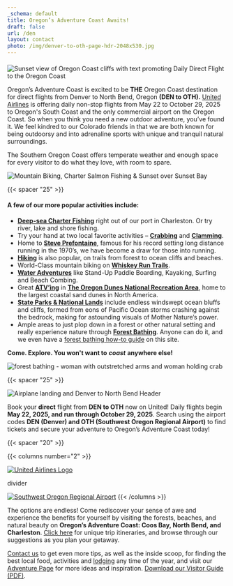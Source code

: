 ```yaml
---
_schema: default
title: Oregon’s Adventure Coast Awaits!
draft: false
url: /den
layout: contact
photo: /img/denver-to-oth-page-hdr-2048x530.jpg
---
```

####

![Sunset view of Oregon Coast cliffs with text promoting Daily Direct Flight to the Oregon Coast](/img/denver-page-sub-head-02.jpg)

Oregon’s Adventure Coast is excited to be **THE** Oregon Coast destination for direct flights from Denver to North Bend, Oregon **(DEN to OTH).** <a href="https://www.united.com/en/us" target="_blank" rel="noopener">United Airlines</a> is offering daily non-stop flights from May 22 to October 29, 2025 to Oregon's South Coast and the only commercial airport on the Oregon Coast. So when you think you need a new outdoor adventure, you’ve found it. We feel kindred to our Colorado friends in that we are both known for being outdoorsy and into adrenaline sports with unique and tranquil natural surroundings.

The Southern Oregon Coast offers temperate weather and enough space for every visitor to do what they love, with room to spare.

![Mountain Biking, Charter Salmon Fishing &amp; Sunset over Sunset Bay](/img/denver-welcome-collage-01.jpg)

{{< spacer "25" >}}

#### A few of our more popular activities include:

* [**Deep-sea Charter Fishing**](/fishing) right out of our port in Charleston. Or try river, lake and shore fishing.
* Try your hand at two local favorite activities – [**Crabbing**](/crabbing-clamming) and [**Clamming**](/clamming).
* Home to [**Steve Prefontaine**](/steve-prefontaine-story), famous for his record setting long distance running in the 1970’s, we have become a draw for those into running.
* [**Hiking**](/hiking-walking) is also popular, on trails from forest to ocean cliffs and beaches.
* World-Class mountain biking on [**Whiskey Run Trails**](/cycling).
* [**Water Adventures**](/water-recreation) like Stand-Up Paddle Boarding, Kayaking, Surfing and Beach Combing.
* Great [**ATV’ing**](/atv-motorsports) in [**The Oregon Dunes National Recreation Area**](/untamed-dunes), home to the largest coastal sand dunes in North America.
* [**State Parks & National Lands**](/state-parks-and-national-lands) include endless windswept ocean bluffs and cliffs, formed from eons of Pacific Ocean storms crashing against the bedrock, making for astounding visuals of Mother Nature’s power.
* Ample areas to just plop down in a forest or other natural setting and really experience nature through [**Forest Bathing**](/forest-bathing). Anyone can do it, and we even have a [forest bathing how-to guide](/forest-bathing-guide) on this site.

**Come. Explore. You won't want to** ***coast*** **anywhere else!**

![forest bathing - woman with outstretched arms and woman holding crab](/img/denver-welcome-forest-bathing-crab.jpg)

{{< spacer "25" >}}

![Airplane landing and Denver to North Bend Header](/img/sub-denver-direct-flight-695x125.jpg)

Book your **direct** flight from **DEN to OTH** now on United! Daily flights begin **May 22, 2025, and run through October 29, 2025**. Search using the airport codes **DEN (Denver) and OTH (Southwest Oregon Regional Airport)** to find tickets and secure your adventure to Oregon’s Adventure Coast today!

{{< spacer "20" >}}

{{< columns number="2" >}}

<a href="https://www.united.com/en/us" target="_blank" rel="noopener"><img src="/img/united-airport-logo.png" alt="United Airlines Logo" /></a>

divider

<a href="https://www.cooscountyairportdistrict.com/" target="_blank" rel="noopener"><img src="/img/oth-logo-southwest-oregon-regional-airport.png" alt="Southwest Oregon Regional Airport" /></a>
{{< /columns >}}

The options are endless! Come rediscover your sense of awe and experience the benefits for yourself by visiting the forests, beaches, and natural beauty on **Oregon’s Adventure Coast: Coos Bay, North Bend, and Charleston**. <a href="/trip-ideas" target="_blank" rel="noopener">Click here</a> for unique trip itineraries, and browse through our suggestions as you plan your getaway.

<a href="/contact" target="_blank" rel="noopener">Contact us</a> to get even more tips, as well as the inside scoop, for finding the best local food, activities and [lodging](/lodging/) any time of the year, and visit our <a href="/adventures" target="_blank" rel="noopener">Adventure Page</a> for more ideas and inspiration. <a href="/img/Oregon-Coast-Visitor-Guide.pdf" target="_blank" rel="noopener">Download our Visitor Guide (PDF)</a>.